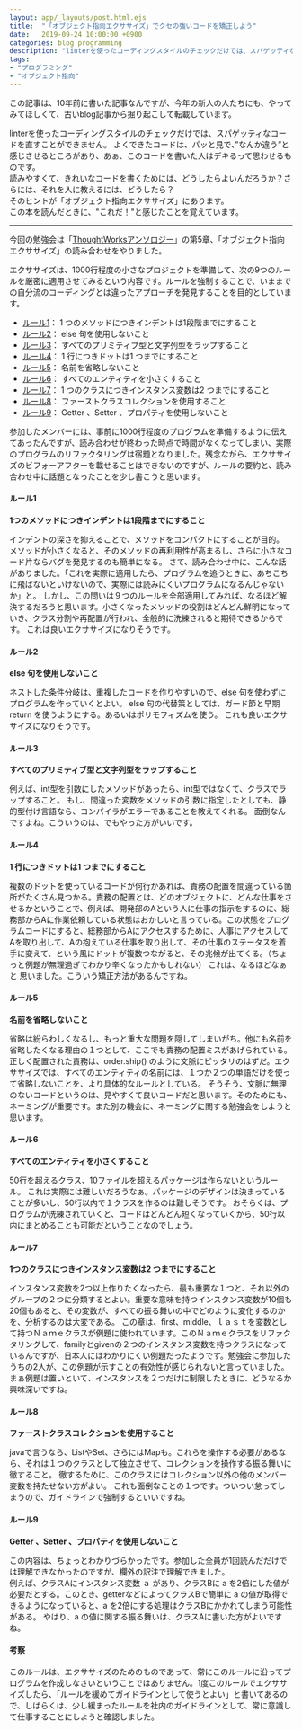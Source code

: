 ```yaml
---
layout: app/_layouts/post.html.ejs
title:  "「オブジェクト指向エクササイズ」でクセの強いコードを矯正しよう"
date:   2019-09-24 10:00:00 +0900
categories: blog programming
description: "linterを使ったコーディングスタイルのチェックだけでは、スパゲッティなコードを直すことができません。よくできたコードは、パッと見で、”なんか違う”と感じさせるところがあり、あぁ、このコードを書いた人はデキるって思わせるものですが、そのためには、どうしたらよいんでしょうか？そのヒントが「オブジェクト指向エクササイズ」にあります。"
tags:
- "プログラミング"
- "オブジェクト指向"
---
```


この記事は、10年前に書いた記事なんですが、今年の新人の人たちにも、やってみてほしくて、古いblog記事から掘り起こして転載しています。

linterを使ったコーディングスタイルのチェックだけでは、スパゲッティなコードを直すことができません。
よくできたコードは、パッと見で、”なんか違う”と感じさせるところがあり、あぁ、このコードを書いた人はデキるって思わせるものです。  
読みやすくて、きれいなコードを書くためには、どうしたらよいんだろうか？さらには、それを人に教えるには、どうしたら？  
そのヒントが「オブジェクト指向エクササイズ」にあります。  
この本を読んだときに、"これだ！"と感じたことを覚えています。

---

今回の勉強会は「[ThoughtWorksアンソロジー](https://www.amazon.co.jp/ThoughtWorks%E3%82%A2%E3%83%B3%E3%82%BD%E3%83%AD%E3%82%B8%E3%83%BC-%E2%80%95%E3%82%A2%E3%82%B8%E3%83%A3%E3%82%A4%E3%83%AB%E3%81%A8%E3%82%AA%E3%83%96%E3%82%B8%E3%82%A7%E3%82%AF%E3%83%88%E6%8C%87%E5%90%91%E3%81%AB%E3%82%88%E3%82%8B%E3%82%BD%E3%83%95%E3%83%88%E3%82%A6%E3%82%A7%E3%82%A2%E3%82%A4%E3%83%8E%E3%83%99%E3%83%BC%E3%82%B7%E3%83%A7%E3%83%B3-ThoughtWorks-Inc/dp/487311389X)」の第5章、「オブジェクト指向エクササイズ」の読み合わせをやりました。

エクササイズは、1000行程度の小さなプロジェクトを準備して、次の9つのルールを厳密に適用させてみるという内容です。ルールを強制することで、いままでの自分流のコーディングとは違ったアプローチを発見することを目的としています。

* [ルール1](#ルール1)： 1 つのメソッドにつきインデントは1段階までにすること
* [ルール2](#ルール2)： else 句を使用しないこと
* [ルール3](#ルール3)： すべてのプリミティブ型と文字列型をラップすること
* [ルール4](#ルール4)： 1 行につきドットは1 つまでにすること
* [ルール5](#ルール5)： 名前を省略しないこと
* [ルール6](#ルール6)： すべてのエンティティを小さくすること
* [ルール7](#ルール7)： 1 つのクラスにつきインスタンス変数は2 つまでにすること
* [ルール8](#ルール8)： ファーストクラスコレクションを使用すること
* [ルール9](#ルール9)： Getter 、Setter 、プロパティを使用しないこと

参加したメンバーには、事前に1000行程度のプログラムを準備するように伝えてあったんですが、読み合わせが終わった時点で時間がなくなってしまい、実際のプログラムのリファクタリングは宿題となりました。残念ながら、エクササイズのビフォーアフターを載せることはできないのですが、ルールの要約と、読み合わせ中に話題となったことを少し書こうと思います。


#### ルール1
**1つのメソッドにつきインデントは1段階までにすること**

インデントの深さを抑えることで、メソッドをコンパクトにすることが目的。
メソッドが小さくなると、そのメソッドの再利用性が高まるし、さらに小さなコード片ならバグを発見するのも簡単になる。
さて、読み合わせ中に、こんな話がありました。「これを実際に適用したら、プログラムを追うときに、あちこちに飛ばないといけないので、実際には読みにくいプログラムになるんじゃないか」と。
しかし、この問いは９つのルールを全部適用してみれば、なるほど解決するだろうと思います。小さくなったメソッドの役割はどんどん鮮明になっていき、クラス分割や再配置が行われ、全般的に洗練されると期待できるからです。
これは良いエクササイズになりそうです。

#### ルール2
**else 句を使用しないこと**  

ネストした条件分岐は、重複したコードを作りやすいので、else 句を使わずにプログラムを作っていくとよい。
else 句の代替策としては、ガード節と早期 return を使うようにする。あるいはポリモフィズムを使う。
これも良いエクササイズになりそうです。

#### ルール3
**すべてのプリミティブ型と文字列型をラップすること**  

例えば、int型を引数にしたメソッドがあったら、int型ではなくて、クラスでラップすること。
もし、間違った変数をメソッドの引数に指定したとしても、静的型付け言語なら、コンパイラがエラーであることを教えてくれる。
面倒なんですよね。こういうのは、でもやった方がいいです。

#### ルール4
**1 行につきドットは1 つまでにすること**  

複数のドットを使っているコードが何行かあれば、責務の配置を間違っている箇所がたくさん見つかる。責務の配置とは、どのオブジェクトに、どんな仕事をさせるかということで、例えば、開発部のAという人に仕事の指示をするのに、総務部からAに作業依頼している状態はおかしいと言っている。この状態をプログラムコードにすると、総務部からAにアクセスするために、人事にアクセスしてAを取り出して、Aの抱えている仕事を取り出して、その仕事のステータスを着手に変えて、という風にドットが複数つながると、その兆候が出てくる。（ちょっと例題が無理過ぎてわかり辛くなったかもしれない）
これは、なるほどなぁと 思いました。こういう矯正方法があるんですね。

#### ルール5
**名前を省略しないこと**  

省略は紛らわしくなるし、もっと重大な問題を隠してしまいがち。他にも名前を省略したくなる理由の１つとして、ここでも責務の配置ミスがあげられている。正しく配置された責務は、order.ship() のように文脈にピッタリのはずだ。エクササイズでは、すべてのエンティティの名前には、１つか２つの単語だけを使って省略しないことを、より具体的なルールとしている。
そうそう、文脈に無理のないコードというのは、見やすくて良いコードだと思います。そのためにも、ネーミングが重要です。また別の機会に、ネーミングに関する勉強会をしようと思います。

#### ルール6
**すべてのエンティティを小さくすること**  

50行を超えるクラス、10ファイルを超えるパッケージは作らないというルール。
これは実際には難しいだろうなぁ。パッケージのデザインは決まっていることが多いし、50行以内で１クラスを作るのは難しそうです。
おそらくは、プログラムが洗練されていくと、コードはどんどん短くなっていくから、50行以内にまとめることも可能だということなのでしょう。

#### ルール7
**1つのクラスにつきインスタンス変数は2 つまでにすること**  

インスタンス変数を2つ以上作りたくなったら、最も重要な１つと、それ以外のグループの２つに分類するとよい。重要な意味を持つインスタンス変数が10個も20個もあると、その変数が、すべての振る舞いの中でどのように変化するのかを、分析するのは大変である。
この章は、first、middle、ｌａｓｔを変数として持つＮａｍｅクラスが例題に使われています。このＮａｍｅクラスをリファクタリングして、familyとgivenの２つのインスタンス変数を持つクラスになっているんですが、日本人にはわかりにくい例題だったようです。勉強会に参加したうちの2人が、この例題が示すことの有効性が感じられないと言っていました。まぁ例題は置いといて、インスタンスを２つだけに制限したときに、どうなるか興味深いですね。

#### ルール8
**ファーストクラスコレクションを使用すること**  

javaで言うなら、ListやSet、さらにはMapも。これらを操作する必要があるなら、それは１つのクラスとして独立させて、コレクションを操作する振る舞いに徹すること。
徹するために、このクラスにはコレクション以外の他のメンバー変数を持たせない方がよい。
これも面倒なことの１つです。ついつい怠ってしまうので、ガイドラインで強制するといいですね。

#### ルール9
**Getter 、Setter 、プロパティを使用しないこと**  

この内容は、ちょっとわかりづらかったです。参加した全員が1回読んだだけでは理解できなかったのですが、欄外の訳注で理解できました。  
例えば、クラスAにインスタンス変数 ａ があり、クラスBに a を2倍にした値が必要だとする。このとき、getterなどによってクラスBで簡単に a の値が取得できるようになっていると、a を2倍にする処理はクラスBにかかれてしまう可能性がある。
やはり、a の値に関する振る舞いは、クラスAに書いた方がよいですね。

#### 考察

このルールは、エクササイズのためのものであって、常にこのルールに沿ってプログラムを作成しなさいということではありません。1度このルールでエクササイズしたら、「ルールを緩めてガイドラインとして使うとよい」と書いてあるので、しばらくは、少し緩まったルールを社内のガイドラインとして、常に意識して仕事することにしようと確認しました。


